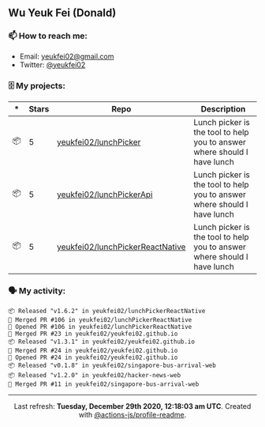 ## Wu Yeuk Fei (Donald)

### 📫 How to reach me:

- Email: [yeukfei02@gmail.com](yeukfei02@gmail.com)
- Twitter: [@yeukfei02](https://twitter.com/yeukfei02)

### 🗄 My projects:

|*|Stars|Repo|Description|
|---|---|---|---|
| 📦 | 5 | [yeukfei02/lunchPicker](https://github.com/yeukfei02/lunchPicker) | Lunch picker is the tool to help you to answer where should I have lunch |
| 📦 | 5 | [yeukfei02/lunchPickerApi](https://github.com/yeukfei02/lunchPickerApi) | Lunch picker is the tool to help you to answer where should I have lunch |
| 📦 | 5 | [yeukfei02/lunchPickerReactNative](https://github.com/yeukfei02/lunchPickerReactNative) | Lunch picker is the tool to help you to answer where should I have lunch |

### 🗣 My activity:

```
📦 Released "v1.6.2" in yeukfei02/lunchPickerReactNative
🎉 Merged PR #106 in yeukfei02/lunchPickerReactNative
💪 Opened PR #106 in yeukfei02/lunchPickerReactNative
🎉 Merged PR #23 in yeukfei02/yeukfei02.github.io
📦 Released "v1.3.1" in yeukfei02/yeukfei02.github.io
🎉 Merged PR #24 in yeukfei02/yeukfei02.github.io
💪 Opened PR #24 in yeukfei02/yeukfei02.github.io
📦 Released "v0.1.8" in yeukfei02/singapore-bus-arrival-web
📦 Released "v1.2.0" in yeukfei02/hacker-news-web
🎉 Merged PR #11 in yeukfei02/singapore-bus-arrival-web
```

<!-- <img src="https://github-readme-stats.vercel.app/api?username=yeukfei02&show_icons=true&count_private=true&theme=radical" />

<img src="https://github-readme-stats.vercel.app/api/top-langs/?username=yeukfei02&theme=radical" /> -->

---

<p align="center">Last refresh: <b>Tuesday, December 29th 2020, 12:18:03 am UTC</b>. Created with <a href=https://github.com/marketplace/actions/profile-readme>@actions-js/profile-readme</a>.</p>
